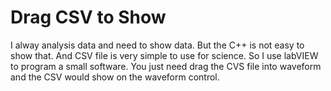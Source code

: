 # Drag CSV to Show
I alway analysis data and need to show data. But the C++ is not easy to show that. And CSV file is very simple to use for science. So I use labVIEW to program a small software.
You just need drag the CVS file into waveform and the CSV would show on the waveform control.
